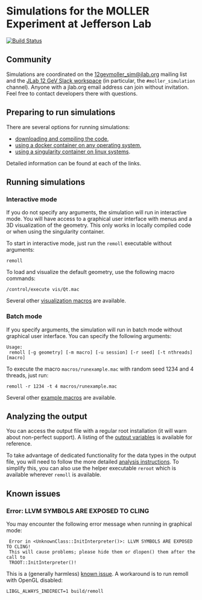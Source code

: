 # Simulations for the MOLLER Experiment at Jefferson Lab

[![Build Status](https://travis-ci.org/JeffersonLab/remoll.svg?branch=develop)](https://travis-ci.org/JeffersonLab/remoll)

## Community

Simulations are coordinated on the [12gevmoller_sim@jlab.org](https://mailman.jlab.org/mailman/listinfo/12gevmoller_sim) mailing list and the [JLab 12 GeV Slack workspace](https://jlab12gev.slack.com) (in particular, the `#moller_simulation` channel). Anyone with a jlab.org email address can join without invitation. Feel free to contact developers there with questions.

## Preparing to run simulations

There are several options for running simulations:
- [downloading and compiling the code](README.Compiling.md),
- [using a docker container on any operating system](README.Docker.md),
- [using a singularity container on linux systems](README.Singularity.md).

Detailed information can be found at each of the links.

## Running simulations

### Interactive mode

If you do not specify any arguments, the simulation will run in interactive mode. You will have access to a graphical user interface with menus and a 3D visualization of the geometry. This only works in locally compiled code or when using the singularity container.

To start in interactive mode, just run the `remoll` executable without arguments:
```
remoll
```

To load and visualize the default geometry, use the following macro commands:
```
/control/execute vis/Qt.mac
```
Several other [visualization macros](vis/README.md) are available.

### Batch mode

If you specify arguments, the simulation will run in batch mode without graphical user interface. You can specify the following arguments:
```
Usage:
 remoll [-g geometry] [-m macro] [-u session] [-r seed] [-t nthreads] [macro]
```

To execute the macro `macros/runexample.mac` with random seed 1234 and 4 threads, just run:
```
remoll -r 1234 -t 4 macros/runexample.mac
```

Several other [example macros](macros/README.md) are available.

## Analyzing the output

You can access the output file with a regular root installation (it will warn about non-perfect support). A listing of the [output variables](README.variables.md) is available for reference.

To take advantage of dedicated functionality for the data types in the output file, you will need to follow the more detailed [analysis instructions](analysis/README.md). To simplify this, you can also use the helper executable `reroot` which is available wherever `remoll` is available.

## Known issues

### Error: LLVM SYMBOLS ARE EXPOSED TO CLING

You may encounter the following error message when running in graphical mode:
```
 Error in <UnknownClass::InitInterpreter()>: LLVM SYMBOLS ARE EXPOSED TO CLING!
 This will cause problems; please hide them or dlopen() them after the call to
 TROOT::InitInterpreter()!
```
This is a (generally harmless) [known issue](https://github.com/JeffersonLab/remoll/issues/40). A workaround is to run remoll with OpenGL disabled:
```
LIBGL_ALWAYS_INDIRECT=1 build/remoll
```
